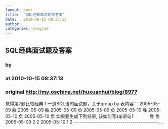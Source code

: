 ```yaml
---
layout: post
title:  "SQL经典面试题及答案"
date:   2010-10-15 08:37:13
author: 
categories: program
---
```


## SQL经典面试题及答案
### by 
### at 2010-10-15 08:37:13
### original <http://my.oschina.net/huxuanhui/blog/8977>

觉得第7题比较经典 1.一道SQL语句面试题，关于group by 表内容： 2005-05-09 胜 2005-05-09 胜 2005-05-09 负 2005-05-09 负 2005-05-10 胜 2005-05-10 负 2005-05-10 负 如果要生成下列结果, 该如何写sql语句?             胜 负 2005-05-09 2 2 2005-05-10 1 2 ------------------------------------------...